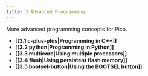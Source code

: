```yaml
---
title: 3 Advanced Programming
---
```

More advanced programming concepts for Pico.

- **[[3.1 c-plus-plus|Programming in C++]]**
- **[[3.2 python|Programming in Python]]**
- **[[3.3 multicore|Using multiple processors]]**
- **[[3.4 flash|Using persistent flash memory]]**
- **[[3.5 bootsel-button|Using the BOOTSEL button]]**
